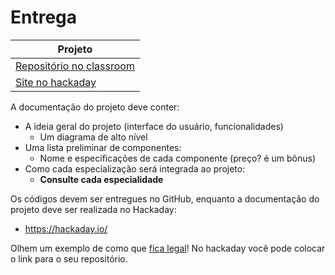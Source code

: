 # Entrega 

| Projeto                                           |
|---------------------------------------------------|
| [Repositório no classroom]({{projeto_classroom}}) |
| [Site no hackaday](htttps:hackaday.io)            |


A documentação do projeto deve conter:

- A ideia geral do projeto (interface do usuário, funcionalidades)
    - Um diagrama de alto nível
- Uma lista preliminar de componentes:
    - Nome e especificações de cada componente (preço? é um bônus)
- Como cada especialização será integrada ao projeto:
    - **Consulte cada especialidade**

Os códigos devem ser entregues no GitHub, enquanto a documentação do projeto deve ser realizada no Hackaday:

- https://hackaday.io/

Olhem um exemplo de como que [fica legal](https://hackaday.io/project/10783-clock-obeer)! No hackaday você pode colocar o link para o seu repositório.
